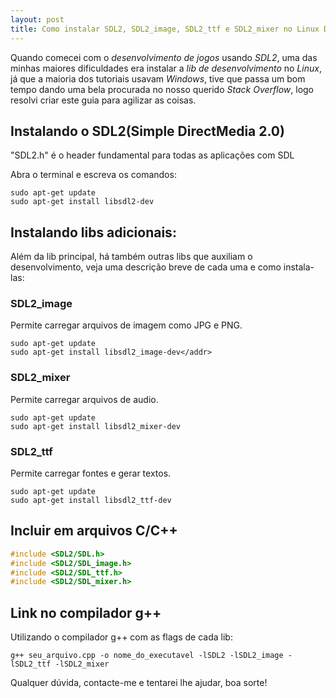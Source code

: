 ```yaml
---
layout: post
title: Como instalar SDL2, SDL2_image, SDL2_ttf e SDL2_mixer no Linux Debian/Ubuntu
---
```


Quando comecei com o *desenvolvimento de jogos* usando *SDL2*, uma das minhas maiores dificuldades era instalar a *lib de desenvolvimento* no *Linux*, já que a maioria dos tutoriais usavam *Windows*, tive que passa um bom tempo dando uma bela procurada no nosso querido *Stack Overflow*, logo resolvi criar este guia para agilizar as coisas.

## Instalando o SDL2(Simple DirectMedia 2.0)

"SDL2.h" é o header fundamental para todas as aplicações com SDL

Abra o terminal e escreva os comandos:

```
sudo apt-get update
sudo apt-get install libsdl2-dev
```

## Instalando libs adicionais:

Além da lib principal, há também outras libs que auxiliam o desenvolvimento, veja uma descrição breve de cada uma e como instala-las:

### SDL2_image

Permite carregar arquivos de imagem como JPG e PNG.
```
sudo apt-get update
sudo apt-get install libsdl2_image-dev</addr>
```

### SDL2_mixer

Permite carregar arquivos de audio.
```
sudo apt-get update
sudo apt-get install libsdl2_mixer-dev
```

### SDL2_ttf

Permite carregar fontes e gerar textos.
```
sudo apt-get update
sudo apt-get install libsdl2_ttf-dev
```

## Incluir em arquivos C/C++

```c++
#include <SDL2/SDL.h>
#include <SDL2/SDL_image.h>
#include <SDL2/SDL_ttf.h>
#include <SDL2/SDL_mixer.h>
```

## Link no compilador g++

Utilizando o compilador g++ com as flags de cada lib:
```
g++ seu_arquivo.cpp -o nome_do_executavel -lSDL2 -lSDL2_image -lSDL2_ttf -lSDL2_mixer
```


Qualquer dúvida, contacte-me e tentarei lhe ajudar, boa sorte!

